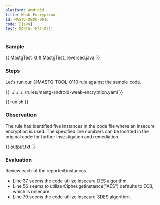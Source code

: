 ```yaml
---
platform: android
title: Weak Encryption
id: MASTG-DEMO-0016
code: [java]
test: MASTG-TEST-0211
---
```


### Sample

{{ MastgTest.kt # MastgTest_reversed.java }}

### Steps

Let's run our @MASTG-TOOL-0110 rule against the sample code.

{{ ../../../../rules/mastg-android-weak-encryption.yaml }}

{{ run.sh }}

### Observation

The rule has identified five instances in the code file where an insecure encryption is used. The specified line numbers can be located in the original code for further investigation and remediation.

{{ output.txt }}

### Evaluation

Review each of the reported instances.

- Line 37 seems the code utilize insecure DES algorithm.
- Line 56 seems to utilize Cipher.getInstance("AES") defaults to ECB, which  is insecure.
- Line 79 seems the code utilize insecure 3DES algorithm.
